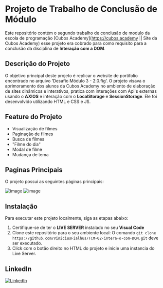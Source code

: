 # Projeto de Trabalho de Conclusão de Módulo

Este repositório contém o segundo trabalho de conclusão de modulo da escola de programação [Cubos Academy](https://cubos.academy || Site da Cubos Academy) esse projeto era cobrado para como requisito para a conclusão da disciplina de **Interação com a DOM**.

## Descrição do Projeto

O objetivo principal deste projeto é replicar o website de portifolio encontrado no arquivo 'Desafio Módulo 3 - 2.0.fig'. O projeto visava o aprimoramento dos alunos da Cubos Academy no ambiento de elaboração de sites dinâmicos e interativos, pratica com interações com Api's externas usando o **AXIOS** e interação com o **LocalStorage** e **SessionStorage**. Ele foi desenvolvido utilizando HTML e CSS e JS.

## Feature do Projeto

 - Visualização de filmes 
 - Paginação de filmes 
 - Busca de filmes 
 - "Filme do dia" 
 - Modal de filme 
 - Mudança de tema

## Paginas Principais

O projeto possui as seguintes páginas principais:

![image](https://github.com/ViniciusFialhus/TCM-02-intera-o-com-DOM/assets/117598534/1698fb21-9669-41b4-bb82-31e68aacea5a)
![image](https://github.com/ViniciusFialhus/TCM-02-intera-o-com-DOM/assets/117598534/fb349a13-d359-4ebd-849d-fd144bbb19a5)

## Instalação

Para executar este projeto localmente, siga as etapas abaixo:


1. Certifique-se de ter o **LIVE SERVER** instalado no seu **Visual Code**
2. Clone este repositório para o seu ambiente local:
    O comando ```git clone https://github.com/ViniciusFialhus/TCM-02-intera-o-com-DOM.git``` deve ser executado.
4. Click com o botão direito no HTML do projeto e inicie uma instancia do Live Server.

## LinkedIn

[![LinkedIn](https://img.shields.io/badge/-LinkedIn-blue?style=flat&logo=linkedin&logoColor=white)](https://www.linkedin.com/in/viniciusfialhu/)
